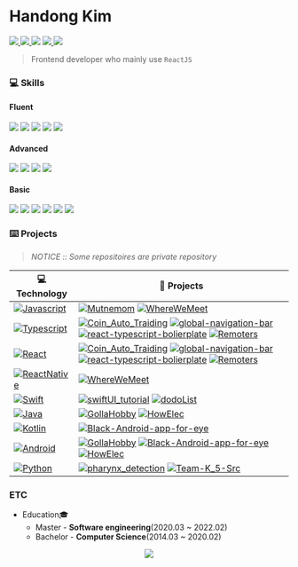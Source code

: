 # Handong Kim
<p>
  <a href="https://firsteast.tistory.com/">
    <img src="https://img.shields.io/badge/Tech%20Blog-firsteastlab-lightgrey?style=plastic-square&logo=tistory&link=https://firsteast.tistory.com/"/>
  </a>
  <a href="https://firsteast.notion.site/Handong-Kim-9f2dfcc0536e45149f568ac53db0612c">
    <img src="https://img.shields.io/badge/CV-HandongKim-lightgrey?style=plastic-square&logo=notion&logoColor=white"/>
  </a>
  <img src="https://img.shields.io/badge/Email-aggsae@gmail.com-important?styleplastict-square&logo=Gmail&logoColor=white"/>
  <a href="https://www.linkedin.com/in/handong-kim-0993681b0/">
    <img src="https://img.shields.io/badge/LinkedIn-HandongKim-3178C6?style=plastic-square&logo=linkedin&logoColor=white"/>
  </a>
  <a href="https://solved.ac/daohandong">
    <img src="http://mazassumnida.wtf/api/mini/generate_badge?boj=daohandong"/>
  </a>
</p>

> Frontend developer who mainly use `ReactJS` <br>

### 💻 Skills
#### Fluent
<p>
<img src="https://img.shields.io/static/v1?label=&message=Typescript&color=3178C6&logo=typescript&logoColor=FFFFFF"/>
<img src="https://img.shields.io/static/v1?label=&message=React&color=61DAFB&logo=react&logoColor=FFFFFF"/>
<img src="https://img.shields.io/static/v1?label=&message=Python&color=blueviolet&logo=python&logoColor=FFFFFF"/>
<img src="https://img.shields.io/static/v1?label=&message=Git&color=000605&logo=github"/>
<img src="https://img.shields.io/static/v1?label=&message=notion&color=lightgray&logo=notion&logoColor=FFFFFF"/></p>

#### Advanced
<p>
<img src="https://img.shields.io/static/v1?label=&message=Javascript&color=F1E05A&logo=javascript&logoColor=FFFFFF"/>
<img src="https://img.shields.io/static/v1?label=&message=Kotlin&color=blue&logo=kotlin&logoColor=FFFFFF"/>
<img src="https://img.shields.io/static/v1?label=&message=Android&color=brightgreen&logo=android&logoColor=FFFFFF"/>
<img src="https://img.shields.io/static/v1?label=&message=Pytorch&color=important&logo=pytorch&logoColor=FFFFFF"/></p>

#### Basic
<p>
<img src="https://img.shields.io/static/v1?label=&message=ReactNavite&color=61DAFB&logo=react&logoColor=FFFFFF"/>
<img src="https://img.shields.io/static/v1?label=&message=Redux&color=blueviolet&logo=redux&logoColor=FFFFFF"/>
<img src="https://img.shields.io/static/v1?label=&message=Django&color=brightgreen&logo=django&logoColor=FFFFFF"/>
<img src="https://img.shields.io/static/v1?label=&message=Swift&color=orange&logo=swift&logoColor=FFFFFF"/>
<img src="https://img.shields.io/static/v1?label=&message=iOS&color=orange&logo=apple&logoColor=FFFFFF"/>
<img src="https://img.shields.io/static/v1?label=&message=Slack&color=000605&logo=slack"/>
</p>

### ⌨️ Projects
> *NOTICE :: Some repositoires are private repository*
<!-- START OF PROFILE STACK, DO NOT REMOVE -->
| 💻 **Technology** | 🚀 **Projects** |
| - | - |
| [![Javascript](https://img.shields.io/static/v1?label=&message=Javascript&color=F1E05A&logo=javascript&logoColor=FFFFFF)](https://www.javascript.com/) | [![Mutnemom](https://img.shields.io/static/v1?label=&message=Mutnemom&color=000605&logo=github&logoColor=FFFFFF&labelColor=000605)](https://github.com/201411108/Mutnemom) [![WhereWeMeet](https://img.shields.io/static/v1?label=&message=WhereWeMeet&color=000605&logo=github&logoColor=FFFFFF&labelColor=000605)](https://github.com/201411108/WhereWeMeet) |
| [![Typescript](https://img.shields.io/static/v1?label=&message=Typescript&color=3178C6&logo=typescript&logoColor=FFFFFF)](https://www.typescriptlang.org/) | [![Coin_Auto_Traiding](https://img.shields.io/static/v1?label=&message=Coin_Auto_Traiding&color=000605&logo=github&logoColor=FFFFFF&labelColor=000605)](https://github.com/jiminAn/Coin_Auto_Traiding) [![global-navigation-bar](https://img.shields.io/static/v1?label=&message=global-navigation-bar&color=000605&logo=github&logoColor=FFFFFF&labelColor=000605)](https://github.com/201411108/global-navigation-bar) [![react-typescript-bolierplate](https://img.shields.io/static/v1?label=&message=react-typescript-bolierplate&color=000605&logo=github&logoColor=FFFFFF&labelColor=000605)](https://github.com/201411108/react-typescript-bolierplate) [![Remoters](https://img.shields.io/static/v1?label=&message=Remoters&color=000605&logo=github&logoColor=FFFFFF&labelColor=000605)](https://github.com/201411108/Remoters) |
| [![React](https://img.shields.io/static/v1?label=&message=React&color=61DAFB&logo=react&logoColor=FFFFFF)](https://ko.reactjs.org/) | [![Coin_Auto_Traiding](https://img.shields.io/static/v1?label=&message=Coin_Auto_Traiding&color=000605&logo=github&logoColor=FFFFFF&labelColor=000605)](https://github.com/jiminAn/Coin_Auto_Traiding) [![global-navigation-bar](https://img.shields.io/static/v1?label=&message=global-navigation-bar&color=000605&logo=github&logoColor=FFFFFF&labelColor=000605)](https://github.com/201411108/global-navigation-bar) [![react-typescript-bolierplate](https://img.shields.io/static/v1?label=&message=react-typescript-bolierplate&color=000605&logo=github&logoColor=FFFFFF&labelColor=000605)](https://github.com/201411108/react-typescript-bolierplate) [![Remoters](https://img.shields.io/static/v1?label=&message=Remoters&color=000605&logo=github&logoColor=FFFFFF&labelColor=000605)](https://github.com/201411108/Remoters) |
| [![ReactNative](https://img.shields.io/static/v1?label=&message=ReactNative&color=61DAFB&logo=react&logoColor=FFFFFF)](https://reactnative.dev/) | [![WhereWeMeet](https://img.shields.io/static/v1?label=&message=WhereWeMeet&color=000605&logo=github&logoColor=FFFFFF&labelColor=000605)](https://github.com/201411108/WhereWeMeet) |
| [![Swift](https://img.shields.io/static/v1?label=&message=Swift&color=E45530&logo=swift&logoColor=FFFFFF)](https://swift.org/) | [![swiftUI_tutorial](https://img.shields.io/static/v1?label=&message=swiftUI_tutorial&color=000605&logo=github&logoColor=FFFFFF&labelColor=000605)](https://github.com/201411108/swiftUI_tutorial) [![dodoList](https://img.shields.io/static/v1?label=&message=dodoList&color=000605&logo=github&logoColor=FFFFFF&labelColor=000605)](https://github.com/201411108/dodoList) |
| [![Java](https://img.shields.io/static/v1?label=&message=Java&color=E0234E&logo=java&logoColor=FFFFFF)](https://www.java.com/) | [![GollaHobby](https://img.shields.io/static/v1?label=&message=GollaHobby&color=000605&logo=github&logoColor=FFFFFF&labelColor=000605)](https://github.com/201411108/GollaHobby) [![HowElec](https://img.shields.io/static/v1?label=&message=HowElec&color=000605&logo=github&logoColor=FFFFFF&labelColor=000605)](https://github.com/201411108/HowElec) |
| [![Kotlin](https://img.shields.io/static/v1?label=&message=Kotlin&color=blueviolet&logo=kotlin&logoColor=FFFFFF)](https://kotlinlang.org/) | [![Black-Android-app-for-eye](https://img.shields.io/static/v1?label=&message=Black-Android-app-for-eye&color=000605&logo=github&logoColor=FFFFFF&labelColor=000605)](https://github.com/201411108/Black-Android-app-for-eye) |
| [![Android](https://img.shields.io/static/v1?label=&message=Android&color=brightgreen&logo=android&logoColor=FFFFFF)](https://developer.android.com/) | [![GollaHobby](https://img.shields.io/static/v1?label=&message=GollaHobby&color=000605&logo=github&logoColor=FFFFFF&labelColor=000605)](https://github.com/201411108/GollaHobby) [![Black-Android-app-for-eye](https://img.shields.io/static/v1?label=&message=Black-Android-app-for-eye&color=000605&logo=github&logoColor=FFFFFF&labelColor=000605)](https://github.com/201411108/Black-Android-app-for-eye) [![HowElec](https://img.shields.io/static/v1?label=&message=HowElec&color=000605&logo=github&logoColor=FFFFFF&labelColor=000605)](https://github.com/201411108/HowElec) |
| [![Python](https://img.shields.io/static/v1?label=&message=Python&color=blueviolet&logo=python&logoColor=FFFFFF)](https://www.python.org/) | [![pharynx_detection](https://img.shields.io/static/v1?label=&message=pharynx_detection&color=000605&logo=github&logoColor=FFFFFF&labelColor=000605)](https://github.com/201411108/pharynx_detection) [![Team-K_5-Src](https://img.shields.io/static/v1?label=&message=Team-K_5-Src&color=000605&logo=github&logoColor=FFFFFF&labelColor=000605)](https://github.com/201411108/Team-K_5-Src) |
<!-- END OF PROFILE STACK, DO NOT REMOVE -->

### ETC
* Education🎓
  * Master - <b>Software engineering</b>(2020.03 ~ 2022.02)
  * Bachelor - <b>Computer Science</b>(2014.03 ~ 2020.02)

<a href="https://github.com/201411108"/>
 <p align="center">
  <img src="https://github-readme-stats.vercel.app/api?username=201411108&show_icons=true"/>
 </p>
</a>

<!-- 잔디가 꾸준히 쌓이면 추가
<a href="https://github.com/201411108">
  <img height="180em" src="https://github-readme-streak-stats.herokuapp.com/?user=201411108&hide_border=false" />
  <img height="180em" src="https://github-readme-stats.vercel.app/api/top-langs/?username=201411108&theme=buefy&layout=compact&theme=dark" />
</a> -->
